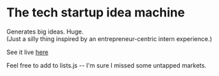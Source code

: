 The tech startup idea machine
=============================

Generates big ideas. Huge. <br>
(Just a silly thing inspired by an entrepreneur-centric intern experience.)

See it live [here](http://emilybertelson.com/startupideamachine)

Feel free to add to lists.js -- I'm sure I missed some untapped markets.
